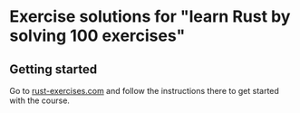 # Exercise solutions for "learn Rust by solving 100 exercises"

## Getting started

Go to [rust-exercises.com](https://rust-exercises.com) and follow the instructions there
to get started with the course.
